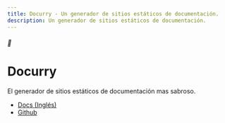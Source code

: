 ```yaml
---
title: Docurry - Un generador de sitios estáticos de documentación.
description: Un generador de sitios estáticos de documentación.
---
```


##### 🍛

# Docurry

El generador de sitios estáticos de documentación mas sabroso.

- [Docs (Inglés)](/en/docs/)
- [Github](https://github.com/ajboni/docurry)
